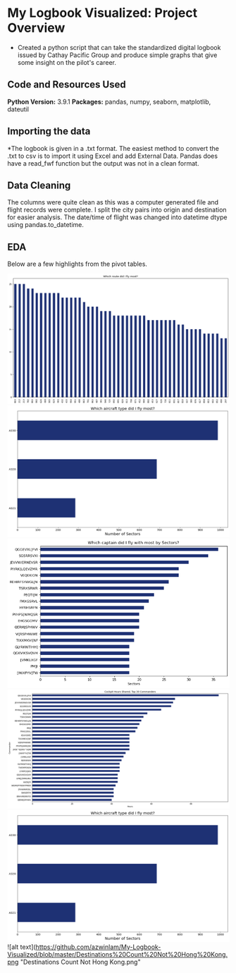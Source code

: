 # My Logbook Visualized: Project Overview 
* Created a python script that can take the standardized digital logbook issued by Cathay Pacific Group and produce simple graphs that give some insight on the pilot's career.


## Code and Resources Used 
**Python Version:** 3.9.1 
**Packages:** pandas, numpy, seaborn, matplotlib, dateutil

## Importing the data
*The logbook is given in a .txt format. The easiest method to convert the .txt to csv is to import it using Excel and add External Data. Pandas does have a read_fwf function but the output was not in a clean format.

## Data Cleaning
The columns were quite clean as this was a computer generated file and flight records were complete. I split the city pairs into origin and destination for easier analysis. The date/time of flight was changed into datetime dtype using pandas.to_datetime.

## EDA
Below are a few highlights from the pivot tables. 

![alt text](https://github.com/azwinlam/My-Logbook-Visualized/blob/master/Which%20route%20did%20I%20fly%20most.png "Which route did I fly most.png")
![alt text](https://github.com/azwinlam/My-Logbook-Visualized/blob/master/Which%20aircraft%20type%20did%20I%20fly%20most.png "Which aircraft type did I fly most.png")
![alt text](https://github.com/azwinlam/My-Logbook-Visualized/blob/master/Which%20captain%20did%20I%20fly%20with%20most%20by%20sectors.png "Which captain did I fly with most by sectors.png")
![alt text](https://github.com/azwinlam/My-Logbook-Visualized/blob/master/Cockpit%20Hours%20Shared%20Top%2030%20Commanders.png "Cockpit Hours Shared Top 30 Commanders.png")
![alt text](https://github.com/azwinlam/My-Logbook-Visualized/blob/master/Which%20aircraft%20type%20did%20I%20fly%20most.png "Sectors By Airframe.png")
![alt text](https://github.com/azwinlam/My-Logbook-Visualized/blob/master/Destinations%20Count%20Not%20Hong%20Kong.png "Destinations Count Not Hong Kong.png"
